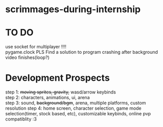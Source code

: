# scrimmages-during-internship

# TO DO
use socket for multiplayer !!!!  
pygame.clock PLS
Find a solution to program crashing after background video finishes(loop?)



# Development Prospects
step 1: ~~moving sprites, gravity,~~ wasd/arrow keybinds  
step 2: characters, animations, ui, arena  
step 3: sound, ~~background/bgm~~, arena, multiple platforms, custom resolution
step 4: home screen, character selection, game mode selection(timer, stock based, etc), customizable keybinds, online pvp compatiblity :3
